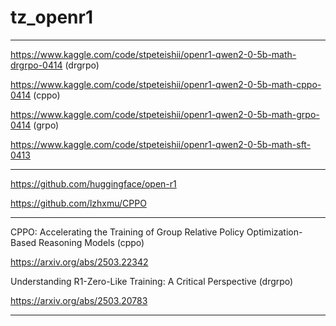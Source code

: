 # tz_openr1

---

https://www.kaggle.com/code/stpeteishii/openr1-qwen2-0-5b-math-drgrpo-0414 (drgrpo)

https://www.kaggle.com/code/stpeteishii/openr1-qwen2-0-5b-math-cppo-0414 (cppo)

https://www.kaggle.com/code/stpeteishii/openr1-qwen2-0-5b-math-grpo-0414 (grpo)

https://www.kaggle.com/code/stpeteishii/openr1-qwen2-0-5b-math-sft-0413

---

https://github.com/huggingface/open-r1

https://github.com/lzhxmu/CPPO

---

CPPO: Accelerating the Training of Group Relative Policy Optimization-Based Reasoning Models (cppo)

https://arxiv.org/abs/2503.22342

Understanding R1-Zero-Like Training: A Critical Perspective (drgrpo)

https://arxiv.org/abs/2503.20783

---

